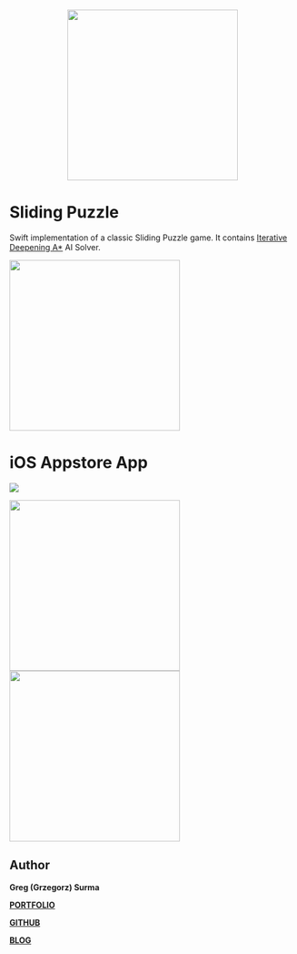 <h3 align="center">
  <img src="assets/sliding_puzzle_icon_web.png" width="300">
</h3>


# Sliding Puzzle

Swift implementation of a classic Sliding Puzzle game. It contains [Iterative Deepening A*](https://en.wikipedia.org/wiki/Iterative_deepening_A*) AI Solver.

<img src="assets/tutorial.gif" width="300">

# iOS Appstore App

[<img src="assets/appstore.png">](https://itunes.apple.com/us/app/sliding-puzzle-board-game/id1355485199?ls=1&mt=8)

<img src="assets/screenshot_1.png" width="300">
<img src="assets/screenshot_2.png" width="300">

## Author

**Greg (Grzegorz) Surma**

[**PORTFOLIO**](https://gsurma.github.io)

[**GITHUB**](https://github.com/gsurma)

[**BLOG**](https://medium.com/@gsurma)

